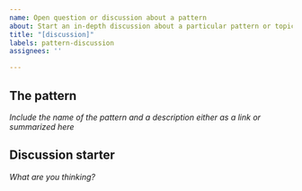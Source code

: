 ```yaml
---
name: Open question or discussion about a pattern
about: Start an in-depth discussion about a particular pattern or topic.
title: "[discussion]"
labels: pattern-discussion
assignees: ''

---
```


## The pattern

*Include the name of the pattern and a description either as a link or summarized here*

## Discussion starter

*What are you thinking?*
